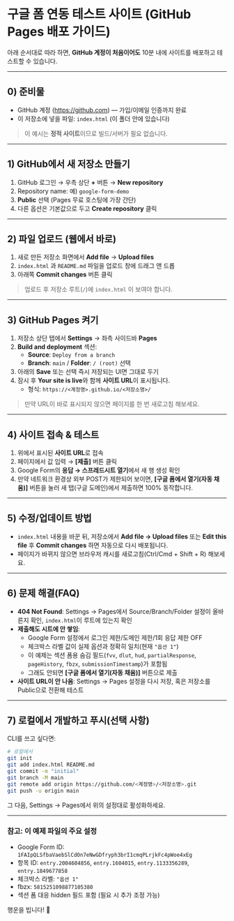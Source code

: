 
# 구글 폼 연동 테스트 사이트 (GitHub Pages 배포 가이드)

아래 순서대로 따라 하면, **GitHub 계정이 처음이어도** 10분 내에 사이트를 배포하고 테스트할 수 있습니다.

---

## 0) 준비물
- GitHub 계정 (https://github.com) — 가입/이메일 인증까지 완료
- 이 저장소에 넣을 파일: `index.html` (이 폴더 안에 있습니다)

> 이 예시는 **정적 사이트**이므로 빌드/서버가 필요 없습니다.

---

## 1) GitHub에서 새 저장소 만들기
1. GitHub 로그인 → 우측 상단 **+** 버튼 → **New repository**
2. Repository name: 예) `google-form-demo`
3. **Public** 선택 (Pages 무료 호스팅에 가장 간단)
4. 다른 옵션은 기본값으로 두고 **Create repository** 클릭

---

## 2) 파일 업로드 (웹에서 바로)
1. 새로 만든 저장소 화면에서 **Add file** → **Upload files**
2. `index.html` 과 `README.md` 파일을 업로드 창에 드래그 앤 드롭
3. 아래쪽 **Commit changes** 버튼 클릭

> 업로드 후 저장소 루트(`/`)에 `index.html` 이 보여야 합니다.

---

## 3) GitHub Pages 켜기
1. 저장소 상단 탭에서 **Settings** → 좌측 사이드바 **Pages**
2. **Build and deployment** 섹션:
   - **Source**: `Deploy from a branch`
   - **Branch**: `main`  /  **Folder**: `/ (root)` 선택
3. 아래의 **Save** 또는 선택 즉시 저장되는 UI면 그대로 두기
4. 잠시 후 **Your site is live**와 함께 **사이트 URL**이 표시됩니다.
   - 형식: `https://<계정명>.github.io/<저장소명>/`

> 만약 URL이 바로 표시되지 않으면 페이지를 한 번 새로고침 해보세요.

---

## 4) 사이트 접속 & 테스트
1. 위에서 표시된 **사이트 URL**로 접속
2. 페이지에서 값 입력 → **[제출]** 버튼 클릭
3. Google Form의 **응답 → 스프레드시트 열기**에서 새 행 생성 확인
4. 만약 네트워크 환경상 외부 POST가 제한되어 보이면, **[구글 폼에서 열기(자동 채움)]** 버튼을 눌러 새 탭(구글 도메인)에서 제출하면 100% 동작합니다.

---

## 5) 수정/업데이트 방법
- `index.html` 내용을 바꾼 뒤, 저장소에서 **Add file → Upload files** 또는 **Edit this file** 후 **Commit changes** 하면 자동으로 다시 배포됩니다.
- 페이지가 바뀌지 않으면 브라우저 캐시를 새로고침(Ctrl/Cmd + Shift + R) 해보세요.

---

## 6) 문제 해결(FAQ)
- **404 Not Found**: Settings → Pages에서 Source/Branch/Folder 설정이 올바른지 확인, `index.html`이 루트에 있는지 확인
- **제출해도 시트에 안 쌓임**: 
  - Google Form 설정에서 로그인 제한/도메인 제한/1회 응답 제한 OFF
  - 체크박스 라벨 값이 실제 옵션과 정확히 일치(현재 `"옵션 1"`)
  - 이 예제는 섹션 폼용 숨김 필드(`fvv`, `dlut`, `hud`, `partialResponse`, `pageHistory`, `fbzx`, `submissionTimestamp`)가 포함됨
  - 그래도 안되면 **[구글 폼에서 열기(자동 채움)]** 버튼으로 제출
- **사이트 URL이 안 나옴**: Settings → Pages 설정을 다시 저장, 혹은 저장소를 Public으로 전환해 테스트

---

## 7) 로컬에서 개발하고 푸시(선택 사항)
CLI를 쓰고 싶다면:
```bash
# 로컬에서
git init
git add index.html README.md
git commit -m "initial"
git branch -M main
git remote add origin https://github.com/<계정명>/<저장소명>.git
git push -u origin main
```
그 다음, Settings → Pages에서 위의 설정대로 활성화하세요.

---

### 참고: 이 예제 파일의 주요 설정
- Google Form ID: `1FAIpQLSfbaVaebSlCdOn7eNwGDfryph3brI1cmqPLrjkFc4pWoe4xEg`
- 항목 ID: `entry.2004604856`, `entry.1604015`, `entry.1133356289`, `entry.1849677858`
- 체크박스 라벨: `"옵션 1"`
- fbzx: `5815251098877105380`
- 섹션 폼 대응 hidden 필드 포함 (필요 시 추가 조정 가능)

행운을 빕니다! 🚀
